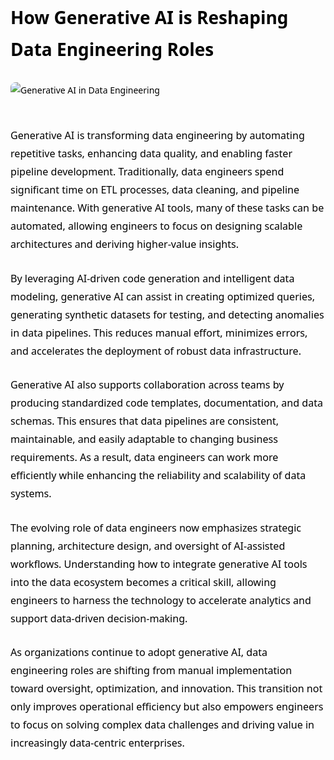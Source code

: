 <div style="color: #000000; font-family: 'Segoe UI', Tahoma, Geneva, Verdana, sans-serif; line-height: 1.8; max-width: 900px; margin: auto;">

<h1 style="margin-bottom: 1em;">How Generative AI is Reshaping Data Engineering Roles</h1>

<img src="https://datacrew.ai/wp-content/uploads/2023/09/Datacrew-blog-banner-10.jpg" alt="Generative AI in Data Engineering" style="max-width: 100%; height: auto; margin-bottom: 30px; border-radius: 8px;" />

<p style="margin-bottom: 1.6em; font-size: 1.15em;">
Generative AI is transforming data engineering by automating repetitive tasks, enhancing data quality, and enabling faster pipeline development. Traditionally, data engineers spend significant time on ETL processes, data cleaning, and pipeline maintenance. With generative AI tools, many of these tasks can be automated, allowing engineers to focus on designing scalable architectures and deriving higher-value insights.
</p>

<p style="margin-bottom: 1.6em; font-size: 1.15em;">
By leveraging AI-driven code generation and intelligent data modeling, generative AI can assist in creating optimized queries, generating synthetic datasets for testing, and detecting anomalies in data pipelines. This reduces manual effort, minimizes errors, and accelerates the deployment of robust data infrastructure.
</p>

<p style="margin-bottom: 1.6em; font-size: 1.15em;">
Generative AI also supports collaboration across teams by producing standardized code templates, documentation, and data schemas. This ensures that data pipelines are consistent, maintainable, and easily adaptable to changing business requirements. As a result, data engineers can work more efficiently while enhancing the reliability and scalability of data systems.
</p>

<p style="margin-bottom: 1.6em; font-size: 1.15em;">
The evolving role of data engineers now emphasizes strategic planning, architecture design, and oversight of AI-assisted workflows. Understanding how to integrate generative AI tools into the data ecosystem becomes a critical skill, allowing engineers to harness the technology to accelerate analytics and support data-driven decision-making.
</p>

<p style="margin-bottom: 1.6em; font-size: 1.15em;">
As organizations continue to adopt generative AI, data engineering roles are shifting from manual implementation toward oversight, optimization, and innovation. This transition not only improves operational efficiency but also empowers engineers to focus on solving complex data challenges and driving value in increasingly data-centric enterprises.
</p>

</div>
